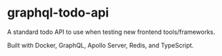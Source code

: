 # graphql-todo-api

A standard todo API to use when testing new frontend tools/frameworks.

Built with Docker, GraphQL, Apollo Server, Redis, and TypeScript.
